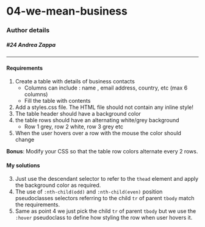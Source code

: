 # 04-we-mean-business

### Author details
##### #24 Andrea Zappa
***
<h4>Requirements</h4>

1. Create a table with details of business contacts
   - Columns can include : name , email address, country, etc (max 6 columns)
   - Fill the table with contents
2. Add a styles.css file. The HTML file should not contain any inline style!
3. The table header should have a background color
4. the table rows should have an alternating white/grey background 
   - Row 1 grey, row 2 white, row 3 grey etc
5. When the user hovers over a row with the mouse the color should change

<strong>Bonus</strong>: Modify your CSS so that the table row colors alternate every 2 rows.

<h4>My solutions</h4>

<!--
table thead {
    background-color: #DBC5FE;

}
table tbody tr:nth-child(odd) {
    background-color: grey;
}
table tbody tr:nth-child(even) {
    background-color: white;
}
table tbody tr:hover {
    background-color: #8EB2B2;
}
-->

3. Just use the descendant selector to refer to the ```thead``` element and apply the background color as required.
4. The use of ```:nth-child(odd)``` and ```:nth-child(even)``` position pseudoclasses selectors referring to the child ```tr``` of parent ```tbody``` match the requirements.
5. Same as point 4 we just pick the child ```tr``` of parent ```tbody``` but we use the ```:hover``` pseudoclass to define how styling the row when user hovers it.